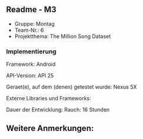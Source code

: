 ## Readme - M3

* Gruppe:	    Montag
* Team-Nr.:     6
* Projektthema: The Million Song Dataset

### Implementierung

Framework:	    Android

API-Version:	API 25

Geraet(e), auf dem (denen) getestet wurde:
Nexus 5X

Externe Libraries und Frameworks:


Dauer der Entwicklung:
Rauch: 16 Stunden

Weitere Anmerkungen:
-